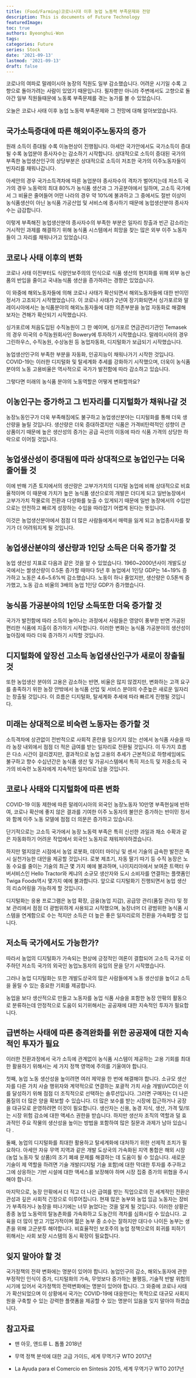 ```yaml
---
title: (Food/Farming)코로나시대 이후 농업 노동력 부족문제와 전망
description: This is documents of Future Technology
featuredImage: 
toc: true
authors: Byeonghui-Won
tags:
categories: Future
series: Stock
date: '2021-09-13'
lastmod: '2021-09-13'
draft: false
---
```


코로나의 여파로 말레이시아 농장의 직원도 일부 감소했습니다. 어려운 시기일 수록 고향으로 돌아가려는 사람이 있었기 때문입니다. 필자뿐만 아니라 주변에서도 고향으로 돌아간 일부 직원들때문에 노동록 부족문제를 겪는 농가를 볼 수 있었습니다. 

오늘은 코로나 사태 이후 농업 노동력 부족문제와 그 전망에 대해 알아보았습니다.

## 국가소득증대에 따른 해외이주노동자의 증가

원래 소득이 증대될 수록 이농현상이 진행됩니다. 아세안 국가안에서도 국가소득이 증대될 수록 농업분야 종사자수는 감소하기 시작합니다. 상대적으로 소득이 증대된 국가의 부족한 농업생산인구의 상당부분은 상대적으로 소득이 저조한 국가의 이주노동자들이 빈자리를 채워나갑니다.

아세안의 경우 국가소득격차에 따른 농업분야 종사자수의 격차가 벌어지는데 저소득 국가의 경우 노동력의 최대 80%가 농식품 생산과 그 가공분야에서 일하며, 고소득 국가에서 그 비율은 줄어들어 어떤 나라의 경우 약 10%에 불과하고 그 중에서도 절반 이상이 농식품생산이 아닌 농식품 가공산업 및 서비스에 종사하기 때문에 농업생산분야 종사자수는 급감합니다.

이렇게 부족해진 농업생산분야 종사자수의 부족한 부분은 일자리 창출과 빈곤 감소라는 거시적인 과제를 해결하기 위해 농식품 시스템에서 희망을 찾는 많은 외부 이주 노동자들이 그 자리를 채워나가고 있었습니다.

## 코로나 사태 이후의 변화

코로나 사태 이전부터도 식량안보주의의 인식으로 식품 생산의 현지화를 위해 외부 농산품의 반입을 줄이고 국내농식품 생산을 증가하려는 경향은 있었습니다. 

이 와중에 해외노동자들에 의해 코로나 사태가 확산되면서 해외노동자들에 대한 반이민 정서가 고조되기 시작했었습니다. 이 코로나 사태가 2년여 장기화되면서 싱가포르와 말레이시아에서는 농식품분야의 해외노동자들에 대한 의존부분을 농업 자동화로 해결해보자는 견해가 확산되기 시작했습니다.

싱가포르에 처음도입된 수직농원이 그 한 예이며, 싱가포르 연금관리기관인 Temasek의 경우 미국의 수직농원회사인 Bowery에 투자하기 시작했습니다. 말레이시아의 경우 그린하우스, 수직농원, 수상농원 등 농업자동화, 디지털화가 보급되기 시작했습니다.

농업생산인구의 부족한 부분을 자동화, 인공지능이 채워나가기 시작한 것입니다. COVID-19는 이러한 디지털화 및 탈세계화 추세를 강화하기 시작했으며, 더욱이 농식품분야의 노동 고용비율은 역사적으로 국가가 발전함에 따라 감소하고 있습니다. 

그렇다면 미래의 농식품 분야의 노동역할은 어떻게 변화할까요?

## 이농인구는 증가하고 그 빈자리를 디지털화가 채워나갈 것

농장노동인구가 더욱 부족해짐에도 불구하고 농업생산분야는 디지털화를 통해 더욱 생산량을 늘릴 것입니다. 생산량은 더욱 증대하겠지만 식품은 가격비탄력적인 성향이 큰 상품이기 때문에 높은 생산성의 증가는 공급 곡선의 이동에 따라 식품 가격의 상당한 하락으로 이어질 것입니다. 

## 농업생산성이 증대됨에 따라 상대적으로 농업인구는 더욱 줄어들 것

이에 반해 기존 토지에서의 생산량은 고부가가치의 디지털 농업에 비해 상대적으로 비효율적이며 이 때문에 가치가 높은 농식품 생산으로의 개발은 더디게 되고 일반농장에서 고부가가치 작물로의 전환과 다양화를 늦출 수 있게되기 때문에 일반 농장에서의 수입만으로는 안전하고 빠르게 성장하는 수입을 따라잡기 어렵게 된다는 뜻입니다. 

이것은 농업생산분야에서 점점 더 많은 사람들에게서 매력을 잃게 되고 농업종사자를 찾기가 더 어려워지게 될 것입니다. 

## 농업생산분야의 생산량과 1인당 소득은 더욱 증가할 것

농업 생산성 지표로 다음과 같은 것을 알 수 있었습니다. 1960~2000년사이 개발도상국에서는 쌀생산량이 0.5톤 증가할 때마다 5년 후 농업에서 1인당 GDP는 14~19% 증가하고 노동은 4.6~5.6%씩 감소했습니다. 노동이 하나 줄었지만, 생산량은 0.5톤씩 증가했고, 노동 감소 비율의 3배의 농업 1인당 GDP가 증가했습니다. 

## 농식품 가공분야의 1인당 소득또한 더욱 증가할 것

국가가 발전함에 따라 소득이 늘어나는 과정에서 사람들은 영양이 풍부한 반면 가공된 편리한 식품에 지출이 증가하기 시작합니다. 이러한 변화는 농식품 가공분야의 생산성이 높아짐에 따라 더욱 증가하기 시작할 것입니다. 

## 디지털화에 앞장선 고소득 농업생산인구가 새로이 창출될 것

또한 농업생산 분야의 고용은 감소하는 반면, 비율은 많지 않겠지만, 변화하는 고객 요구를 충족하기 위한 농장 안밖에서 농식품 산업 및 서비스 분야의 수준높은 새로운 일자리는 창출될 것입니다. 이 흐름은 디지털화, 탈세계화 추세에 따라 빠르게 진행될 것입니다.

## 미래는 상대적으로 비숙련 노동자는 증가할 것

소득격차에 상관없이 전반적으로 사회적 혼란을 일으키지 않는 선에서 농식품 사슬을 따라 농장 내외에서 점점 더 적은 급여를 받는 일자리로 전환될 것입니다. 이 두가지 흐름은 다소 시간이 걸리겠지만, 결과적으로 농업 고용의 추세가 근본적으로 하향세임에도 불구하고 향수 수십년간은 농식품 생산 및 가공시스템에서 특히 저소득 및 저중소득 국가의 비숙련 노동자에게 지속적인 일자리로 남을 것입니다.

## 코로나 사태와 디지털화에 따른 변화

COVID-19 이동 제한에 따른 말레이시아의 외국인 농장노동자 10만명 부족현실에 반하여, 코로나 확산에 좋지 않은 결과를 기여한 이주 노동자의 불안은 증가하는 반이민 정서와 함께 이주 노동 모델에 점점 더 의문은 증가하고 있습니다. 

단기적으로는 고소득 국가에서 농장 노동력 부족은 특히 신선한 과일과 채소 수확과 같은 자동화하기 어려운 작업에서 외국인 노동자로 채워져야하겠습니다.

하지만 멀지않은 시점에서 농업 로봇화, 데이터 마이닝 및 센서 기술의 급속한 발전은 즉시 실천가능한 대안을 제공할 것입니다. 로봇 제초기, 자동 딸기 따기 등 수직 농장은 노동 수요를 줄이는 기술의 최근 몇 가지 예에 불과하며, 나이지리아에서 보여준 트랙터 우버서비스인 Hello Tractor와 케냐의 소규모 생산자와 도시 소비자를 연결하는 플랫폼인 Twiga Foods역시 몇가지 예에 불과합니다. 앞으로 디지털화기 진행되면서 농업 생산의 리쇼어링을 가능하게 할 것입니다. 

디지털화는 응용 프로그램은 농업 확장, 금융(농업 지갑), 공급망 관리(품질 관리) 및 정보 관리에서 점점 더 광범위하게 사용되고 시작했으며, 농장너머 더 광범위한 농식품 시스템을 연계함으로 수는 적지만 소득은 더 높은 좋은 일자리로의 전환을 가속화할 것 입니다.

## 저소득 국가에서도 가능한가?

따라서 농업의 디지털화가 가속되는 현상에 긍정적인 여론이 결합되어 고소득 국가로 이주하던 저소득 국가의 외국인 농업노동자의 유입의 문을 닫기 시작했습니다. 

그러나 농업 디지털화는 또한 개발도상국의 많은 사람들에게 노동 생산성을 높이고 소득을 올릴 수 있는 중요한 기회를 제공합니다. 

농업을 보다 생산적으로 만들고 노동자를 농업 식품 사슬을 포함한 농장 안팎의 활동으로 분류하는데 안정적으로 도움이 되기위해서는 공공재에 대한 지속적인 투자가 필요합니다.

## 급변하는 사태에 따른 충격완화를 위한 공공재에 대한 지속적인 투자가 필요

이러한 전환과정에서 국가 소득에 관계없이 농식품 시스템이 제공하는 고용 기회를 최대한 활용하기 위해서는 세 가지 정책 영역에 주의를 기울여야 합니다. 

첫째, 농업 노동 생산성을 높이려면 여러 제약을 한 번에 해결해야 합니다. 소규모 생산자를 다른 가치 사슬 행위자와 계약적으로 연결하는 포괄적 가치 사슬 개발(iVCD)은 이를 달성하기 위해 점점 더 조직적으로 선택하는 솔루션입니다. 그러면 구매자는 더 나은 품질의 더 많은 양을 확보할 수 있습니다. 더 많은 보수를 받는 시장에 접근하거나 공장을 대규모로 운영하려면 이것이 필요합니다. 생산자는 신용, 농경 지식, 생산, 가격 및/또는 시장 위험 감소에 대한 액세스 권한을 받습니다. 하지만 생산자 조직의 역할과 덜 효과적인 주요 작물의 생산성을 높이는 방법을 포함하여 많은 질문과 과제가 남아 있습니다 .

둘째, 농업의 디지털화를 최대한 활용하고 탈세계화에 대처하기 위한 선제적 조치가 필요하다. 아세안 자유 무역 지역과 같은 개발 도상국의 가속화된 지역 통합은 해외 시장(농업 노동자 및 상품)의 조기 폐쇄 문제를 해결하는 데 도움이 될 수 있습니다. 새로운 기술이 제 역할을 하려면 기술 개발(디지털 기술 포함)에 대한 막대한 투자를 추구하고 그에 상응하는 기반 시설에 대한 액세스를 보장해야 하며 시장 집중 증가의 위협을 주시해야 합니다.

마지막으로, 농장 안팎에서 더 적고 더 나은 급여를 받는 직업으로의 전 세계적인 전환은 관성과 깊은 사회적 긴장으로 이루어집니다. 현재 많은 농부와 농업 임금 노동자는 장비가 부족하거나 농장을 떠나기에는 너무 늙었다는 것을 알게 될 것입니다. 이러한 상황은 종종 농업 노동력의 탈농촌화를 가속화하고 도농간의 격차를 심화시킬 수 있습니다. 교육을 더 많이 받고 기업가적이며 젊은 농부 중 소수는 잘하지만 대다수 나이든 농부는 생존을 위해 고군분투 해야합니다. 비효율적인 보호주의 농업 정책으로의 회귀를 피하기 위해서는 사회 보장 시스템의 동시 확장이 필요합니다. 

## 잊지 말아야 할 것

국가정책의 전략 변화에는 명분이 있어야 합니다. 농업인구의 감소, 해외노동자에 관한 부정적인 인식이 증가, 디지털화의 가속, 무엇보다 증가하는 불평등, 기술적 반발 위험의 시기에 있어서 국가정책의 전력변화에는 명분이 있어야 합니다. 그 와중에 코로나 사태가 확산되었으며 이 상황에서 국가는 COVID-19에 대응한다는 목적으로 대규모 사회지원을 구축할 수 있는 강력한 플랫폼을 제공할 수 있는 명분이 있음을 잊지 말아야 하겠습니다. 

## 참고자료

+ 맨 아웃, 앤드류 L. 톱풀 2018년

+ 무역 정책 분석에 대한 고급 가이드, 세계 무역기구 WTO 2017년

+ La Ayuda para el Comercio en Síntesis 2015, 세계 무역기구 WTO 2017년

